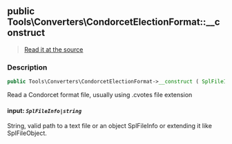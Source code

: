 ## public Tools\Converters\CondorcetElectionFormat::__construct

> [Read it at the source](https://github.com/julien-boudry/Condorcet/blob/master/src/Tools/Converters/CondorcetElectionFormat.php#L111)

### Description    

```php
public Tools\Converters\CondorcetElectionFormat->__construct ( SplFileInfo|string $input )
```

Read a Condorcet format file, usually using .cvotes file extension
    

#### **input:** *```SplFileInfo|string```*   
String, valid path to a text file or an object SplFileInfo or extending it like SplFileObject.    
